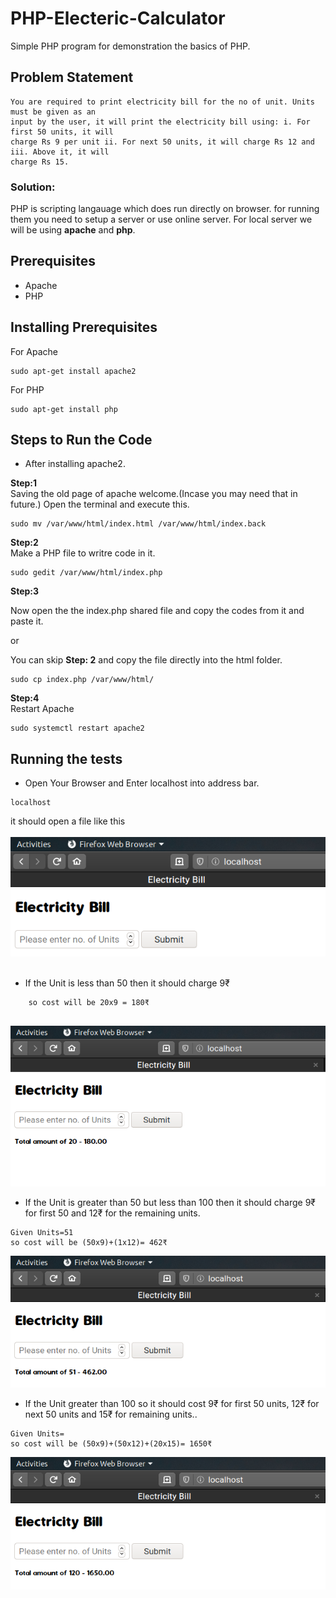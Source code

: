 # PHP-Electeric-Calculator

Simple PHP program for demonstration the basics of PHP.

## Problem Statement
```
You are required to print electricity bill for the no of unit. Units must be given as an
input by the user, it will print the electricity bill using: i. For first 50 units, it will
charge Rs 9 per unit ii. For next 50 units, it will charge Rs 12 and iii. Above it, it will
charge Rs 15.

```
### Solution:
PHP is scripting langauage which does run directly on browser. for running them you need to setup a server or use online server. For local server we will be using **apache** and **php**.

## Prerequisites
* Apache
* PHP

## Installing Prerequisites

For Apache
```
sudo apt-get install apache2
```
For PHP
```
sudo apt-get install php

```
## Steps to Run the Code
* After installing apache2. 

**Step:1**  
Saving the old page of apache welcome.(Incase you may need that in future.)
Open the terminal and execute this.
```
sudo mv /var/www/html/index.html /var/www/html/index.back

``` 
**Step:2**  
Make a PHP file to writre code in it.

```
sudo gedit /var/www/html/index.php

```

**Step:3**


Now open the the index.php shared file and copy the codes from it and paste it.

or

You can skip **Step: 2** and copy the file directly into the html folder.

```
sudo cp index.php /var/www/html/

```
**Step:4**   
Restart Apache 

```
sudo systemctl restart apache2

```
## Running the tests

* Open Your Browser and Enter localhost into address bar.

```
localhost 

```
it should open a file like this
<br />
<br />
![](cal1.png)
<br />
<br />

* If the Unit is less than 50 then it should charge 9₹
``` Given Units = 20
    so cost will be 20x9 = 180₹
    
 ```

![](cal2.png)

* If the Unit is greater than 50 but less than 100 then it should charge 9₹ for first 50 and 12₹ for the remaining units.

```
Given Units=51
so cost will be (50x9)+(1x12)= 462₹

```

![](cal3.png)


* If the Unit greater than 100 so it should cost 9₹ for first 50 units, 12₹ for next 50 units and 15₹ for remaining units..

```
Given Units=
so cost will be (50x9)+(50x12)+(20x15)= 1650₹

```

![](cal4.png)


